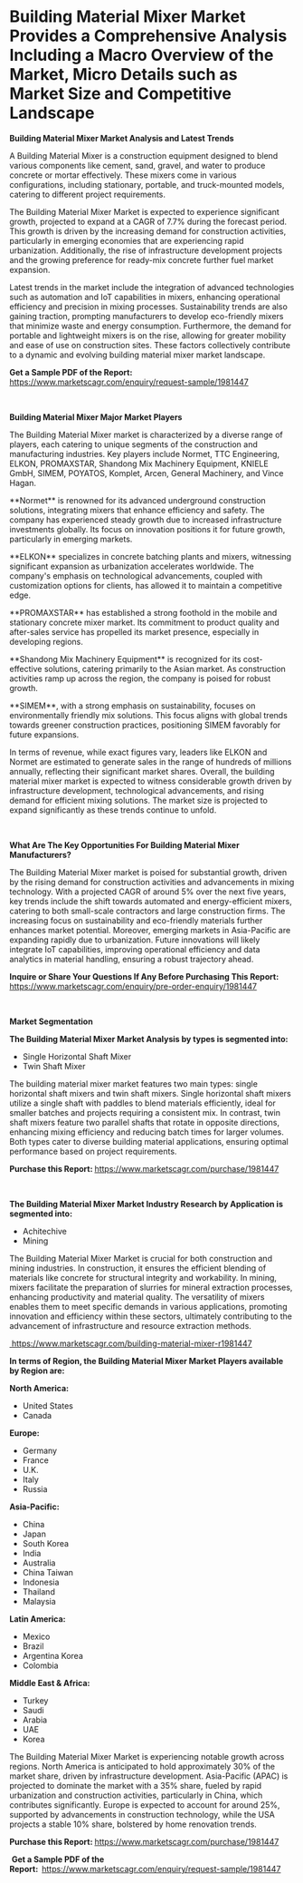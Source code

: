 <p><h1>Building Material Mixer Market Provides a Comprehensive Analysis Including a Macro Overview of the Market, Micro Details such as Market Size and Competitive Landscape</h1></p><p><strong>Building Material Mixer Market Analysis and Latest Trends</strong></p>
<p><p>A Building Material Mixer is a construction equipment designed to blend various components like cement, sand, gravel, and water to produce concrete or mortar effectively. These mixers come in various configurations, including stationary, portable, and truck-mounted models, catering to different project requirements.</p><p>The Building Material Mixer Market is expected to experience significant growth, projected to expand at a CAGR of 7.7% during the forecast period. This growth is driven by the increasing demand for construction activities, particularly in emerging economies that are experiencing rapid urbanization. Additionally, the rise of infrastructure development projects and the growing preference for ready-mix concrete further fuel market expansion. </p><p>Latest trends in the market include the integration of advanced technologies such as automation and IoT capabilities in mixers, enhancing operational efficiency and precision in mixing processes. Sustainability trends are also gaining traction, prompting manufacturers to develop eco-friendly mixers that minimize waste and energy consumption. Furthermore, the demand for portable and lightweight mixers is on the rise, allowing for greater mobility and ease of use on construction sites. These factors collectively contribute to a dynamic and evolving building material mixer market landscape.</p></p>
<p><strong>Get a Sample PDF of the Report:&nbsp;</strong> <a href="https://www.marketscagr.com/enquiry/request-sample/1981447?utm_campaign=2041&utm_medium=2&utm_source=Github&utm_content=ia&utm_term=12042025&utm_id=building-material-mixer">https://www.marketscagr.com/enquiry/request-sample/1981447</a></p>
<p>&nbsp;</p>
<p><strong>Building Material Mixer Major Market Players</strong></p>
<p><p>The Building Material Mixer market is characterized by a diverse range of players, each catering to unique segments of the construction and manufacturing industries. Key players include Normet, TTC Engineering, ELKON, PROMAXSTAR, Shandong Mix Machinery Equipment, KNIELE GmbH, SIMEM, POYATOS, Komplet, Arcen, General Machinery, and Vince Hagan.</p><p>**Normet** is renowned for its advanced underground construction solutions, integrating mixers that enhance efficiency and safety. The company has experienced steady growth due to increased infrastructure investments globally. Its focus on innovation positions it for future growth, particularly in emerging markets.</p><p>**ELKON** specializes in concrete batching plants and mixers, witnessing significant expansion as urbanization accelerates worldwide. The company's emphasis on technological advancements, coupled with customization options for clients, has allowed it to maintain a competitive edge.</p><p>**PROMAXSTAR** has established a strong foothold in the mobile and stationary concrete mixer market. Its commitment to product quality and after-sales service has propelled its market presence, especially in developing regions. </p><p>**Shandong Mix Machinery Equipment** is recognized for its cost-effective solutions, catering primarily to the Asian market. As construction activities ramp up across the region, the company is poised for robust growth.</p><p>**SIMEM**, with a strong emphasis on sustainability, focuses on environmentally friendly mix solutions. This focus aligns with global trends towards greener construction practices, positioning SIMEM favorably for future expansions.</p><p>In terms of revenue, while exact figures vary, leaders like ELKON and Normet are estimated to generate sales in the range of hundreds of millions annually, reflecting their significant market shares. Overall, the building material mixer market is expected to witness considerable growth driven by infrastructure development, technological advancements, and rising demand for efficient mixing solutions. The market size is projected to expand significantly as these trends continue to unfold.</p></p>
<p>&nbsp;</p>
<p><strong>What Are The Key Opportunities For Building Material Mixer Manufacturers?</strong></p>
<p><p>The Building Material Mixer market is poised for substantial growth, driven by the rising demand for construction activities and advancements in mixing technology. With a projected CAGR of around 5% over the next five years, key trends include the shift towards automated and energy-efficient mixers, catering to both small-scale contractors and large construction firms. The increasing focus on sustainability and eco-friendly materials further enhances market potential. Moreover, emerging markets in Asia-Pacific are expanding rapidly due to urbanization. Future innovations will likely integrate IoT capabilities, improving operational efficiency and data analytics in material handling, ensuring a robust trajectory ahead.</p></p>
<p><strong>Inquire or Share Your Questions If Any Before Purchasing This Report:</strong> <a href="https://www.marketscagr.com/enquiry/pre-order-enquiry/1981447?utm_campaign=2041&utm_medium=2&utm_source=Github&utm_content=ia&utm_term=12042025&utm_id=building-material-mixer">https://www.marketscagr.com/enquiry/pre-order-enquiry/1981447</a></p>
<p>&nbsp;</p>
<p><strong>Market Segmentation</strong></p>
<p><strong>The Building Material Mixer Market Analysis by types is segmented into:</strong></p>
<p><ul><li>Single Horizontal Shaft Mixer</li><li>Twin Shaft Mixer</li></ul></p>
<p><p>The building material mixer market features two main types: single horizontal shaft mixers and twin shaft mixers. Single horizontal shaft mixers utilize a single shaft with paddles to blend materials efficiently, ideal for smaller batches and projects requiring a consistent mix. In contrast, twin shaft mixers feature two parallel shafts that rotate in opposite directions, enhancing mixing efficiency and reducing batch times for larger volumes. Both types cater to diverse building material applications, ensuring optimal performance based on project requirements.</p></p>
<p><strong>Purchase this Report:&nbsp;</strong><a href="https://www.marketscagr.com/purchase/1981447?utm_campaign=2041&utm_medium=2&utm_source=Github&utm_content=ia&utm_term=12042025&utm_id=building-material-mixer">https://www.marketscagr.com/purchase/1981447</a></p>
<p>&nbsp;</p>
<p><strong>The Building Material Mixer Market Industry Research by Application is segmented into:</strong></p>
<p><ul><li>Achitechive</li><li>Mining</li></ul></p>
<p><p>The Building Material Mixer Market is crucial for both construction and mining industries. In construction, it ensures the efficient blending of materials like concrete for structural integrity and workability. In mining, mixers facilitate the preparation of slurries for mineral extraction processes, enhancing productivity and material quality. The versatility of mixers enables them to meet specific demands in various applications, promoting innovation and efficiency within these sectors, ultimately contributing to the advancement of infrastructure and resource extraction methods.</p></p>
<p><a href="https://www.marketscagr.com/building-material-mixer-r1981447?utm_campaign=2041&utm_medium=2&utm_source=Github&utm_content=ia&utm_term=12042025&utm_id=building-material-mixer">&nbsp;https://www.marketscagr.com/building-material-mixer-r1981447</a></p>
<p><strong>In terms of Region, the Building Material Mixer Market Players available by Region are:</strong></p>
<p>
    <p> <strong> North America: </strong>
        <ul>
            <li>United States</li>
            <li>Canada</li>
        </ul>
        </p> 
    <p> <strong> Europe: </strong>
        <ul>
            <li>Germany</li>
            <li>France</li>
            <li>U.K.</li>
            <li>Italy</li>
            <li>Russia</li>
        </ul>
        </p> 
    <p> <strong> Asia-Pacific: </strong>
        <ul>
            <li>China</li>
            <li>Japan</li>
            <li>South Korea</li>
            <li>India</li>
            <li>Australia</li>
            <li>China Taiwan</li>
            <li>Indonesia</li>
            <li>Thailand</li>
            <li>Malaysia</li>
        </ul>
        </p> 
    <p> <strong> Latin America: </strong>
        <ul>
            <li>Mexico</li>
            <li>Brazil</li>
            <li>Argentina Korea</li>
            <li>Colombia</li>
        </ul>
        </p> 
    <p> <strong> Middle East & Africa: </strong>
        <ul>
            <li>Turkey</li>
            <li>Saudi</li>
            <li>Arabia</li>
            <li>UAE</li>
            <li>Korea</li>
        </ul>
    </p>
    </p>
<p><p>The Building Material Mixer Market is experiencing notable growth across regions. North America is anticipated to hold approximately 30% of the market share, driven by infrastructure development. Asia-Pacific (APAC) is projected to dominate the market with a 35% share, fueled by rapid urbanization and construction activities, particularly in China, which contributes significantly. Europe is expected to account for around 25%, supported by advancements in construction technology, while the USA projects a stable 10% share, bolstered by home renovation trends.</p></p>
<p><strong>Purchase this Report: </strong><a href="https://www.marketscagr.com/purchase/1981447?utm_campaign=2041&utm_medium=2&utm_source=Github&utm_content=ia&utm_term=12042025&utm_id=building-material-mixer">https://www.marketscagr.com/purchase/1981447</a></p>
<p>&nbsp;<strong>Get a Sample PDF of the Report:&nbsp;&nbsp;</strong><a href="https://www.marketscagr.com/enquiry/request-sample/1981447?utm_campaign=2041&utm_medium=2&utm_source=Github&utm_content=ia&utm_term=12042025&utm_id=building-material-mixer">https://www.marketscagr.com/enquiry/request-sample/1981447</a></p>
<p><strong></strong></p>
<p><p></p><p></p><p></p></p>